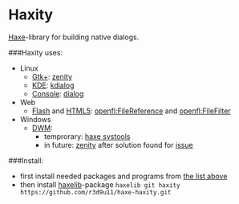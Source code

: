 Haxity
=========================

[Haxe](https://haxe.org/)-library for building native dialogs.<br/>

###Haxity uses:<br/>

* Linux
	* [Gtk+](https://en.wikipedia.org/wiki/GTK%2B): [zenity](https://help.gnome.org/users/zenity/stable/)
	* [KDE](https://en.wikipedia.org/wiki/KDE): [kdialog](https://techbase.kde.org/Development/Tutorials/Shell_Scripting_with_KDE_Dialogs)
	* [Console](https://en.wikipedia.org/wiki/Linux_console): [dialog](http://hightek.org/projects/dialog/)
* Web
	* [Flash](https://ru.wikipedia.org/wiki/Adobe_Flash) and [HTML5](https://en.wikipedia.org/wiki/HTML5): [openfl:FileReference](http://api.openfl.org/openfl/net/FileReference.html) and [openfl:FileFilter](http://api.openfl.org/openfl/net/FileFilter.html)
* Windows
	* [DWM](https://en.wikipedia.org/wiki/Desktop_Window_Manager):
		* temprorary: [haxe systools](https://github.com/waneck/systools)
		* in future: [zenity](https://github.com/kvaps/zenity-windows/) after solution found for [issue](https://github.com/HaxeFoundation/haxe/issues/5929)

###Install:<br/>
* first install needed packages and programs from [the list above](#haxity-uses)
* then install [haxelib](https://lib.haxe.org/)-package `haxelib git haxity https://github.com/r3d9u11/haxe-haxity.git`
